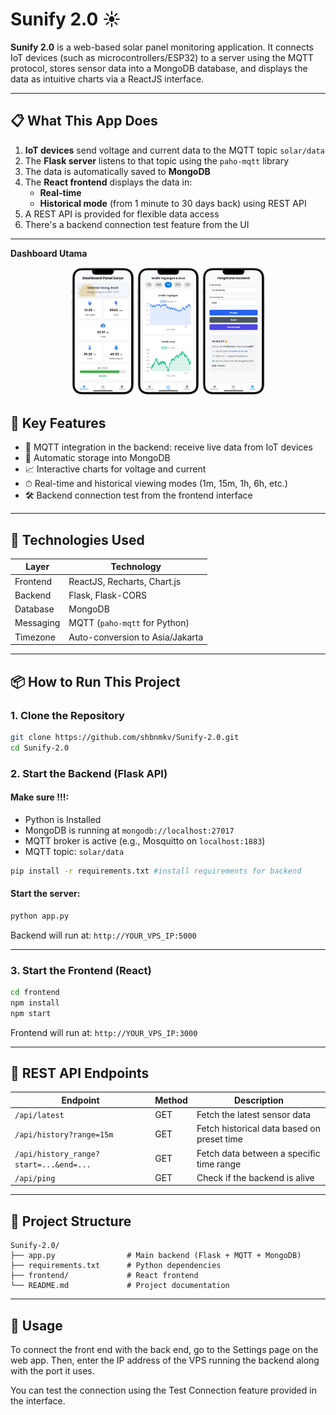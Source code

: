 # Sunify 2.0 ☀️

**Sunify 2.0** is a web-based solar panel monitoring application. It connects IoT devices (such as microcontrollers/ESP32) to a server using the MQTT protocol, stores sensor data into a MongoDB database, and displays the data as intuitive charts via a ReactJS interface.

---

## 📋 What This App Does

1. **IoT devices** send voltage and current data to the MQTT topic `solar/data`
2. The **Flask server** listens to that topic using the `paho-mqtt` library
3. The data is automatically saved to **MongoDB**
4. The **React frontend** displays the data in:
   - **Real-time**
   - **Historical mode** (from 1 minute to 30 days back) using REST API
5. A REST API is provided for flexible data access
6. There's a backend connection test feature from the UI

---
**Dashboard Utama**
<p align="center">
  <img src="screenshoots/dashboard.png" alt="Tampilan Dashboard Sunify 2.0" width="20%">
  <img src="screenshoots/grafikpage.png" alt="Tampilan Dashboard Sunify 2.0" width="20%">
  <img src="screenshoots/setting.png" alt="Tampilan Dashboard Sunify 2.0" width="20%">
</p>

## 🚀 Key Features

- 📡 MQTT integration in the backend: receive live data from IoT devices
- 🧠 Automatic storage into MongoDB
- 📈 Interactive charts for voltage and current
- ⏱ Real-time and historical viewing modes (1m, 15m, 1h, 6h, etc.)
- 🛠 Backend connection test from the frontend interface

---

## 🧰 Technologies Used

| Layer      | Technology                        |
|------------|-----------------------------------|
| Frontend   | ReactJS, Recharts, Chart.js       |
| Backend    | Flask, Flask-CORS                 |
| Database   | MongoDB                           |
| Messaging  | MQTT (`paho-mqtt` for Python)     |
| Timezone   | Auto-conversion to Asia/Jakarta   |

---

## 📦 How to Run This Project

### 1. Clone the Repository

```bash
git clone https://github.com/shbnmkv/Sunify-2.0.git
cd Sunify-2.0
```

### 2. Start the Backend (Flask API) 
#### Make sure !!!:
- Python is Installed
- MongoDB is running at `mongodb://localhost:27017`
- MQTT broker is active (e.g., Mosquitto on `localhost:1883`)
- MQTT topic: `solar/data`

```bash
pip install -r requirements.txt #install requirements for backend

```


#### Start the server:
```bash
python app.py
```

Backend will run at: `http://YOUR_VPS_IP:5000`

---

### 3. Start the Frontend (React)

```bash
cd frontend
npm install
npm start
```

Frontend will run at: `http://YOUR_VPS_IP:3000`

---

## 🔌 REST API Endpoints

| Endpoint                                | Method | Description                                 |
|-----------------------------------------|--------|---------------------------------------------|
| `/api/latest`                           | GET    | Fetch the latest sensor data                |
| `/api/history?range=15m`                | GET    | Fetch historical data based on preset time  |
| `/api/history_range?start=...&end=...`  | GET    | Fetch data between a specific time range    |
| `/api/ping`                             | GET    | Check if the backend is alive               |

---

## 📂 Project Structure

```
Sunify-2.0/
├── app.py                # Main backend (Flask + MQTT + MongoDB)
├── requirements.txt      # Python dependencies
├── frontend/             # React frontend
└── README.md             # Project documentation

```

---


##  🔧 Usage
To connect the front end with the back end, go to the Settings page on the web app.
Then, enter the IP address of the VPS running the backend along with the port it uses.

You can test the connection using the Test Connection feature provided in the interface.